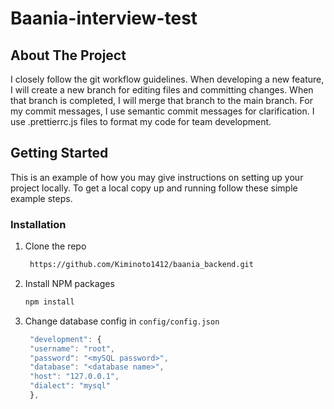 # Baania-interview-test

## About The Project
  I closely follow the git workflow guidelines. When developing a new feature, I will create a new branch for editing files and committing changes. When that branch is completed, I will merge that branch to the main branch. For my commit messages, I use semantic commit messages for clarification. I use .prettierrc.js files to format my code for team development.

## Getting Started

This is an example of how you may give instructions on setting up your project locally.
To get a local copy up and running follow these simple example steps.

### Installation

1. Clone the repo
   ```sh
    https://github.com/Kiminoto1412/baania_backend.git
   ```
2. Install NPM packages
   ```sh
   npm install
   ```
3. Change database config in `config/config.json` 
   ```js
    "development": {
    "username": "root",
    "password": "<mySQL password>",
    "database": "<database name>",
    "host": "127.0.0.1",
    "dialect": "mysql"
    },
   ```
 
